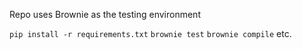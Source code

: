 Repo uses Brownie as the testing environment 

`pip install -r requirements.txt`
`brownie test`
`brownie compile` 
etc.
